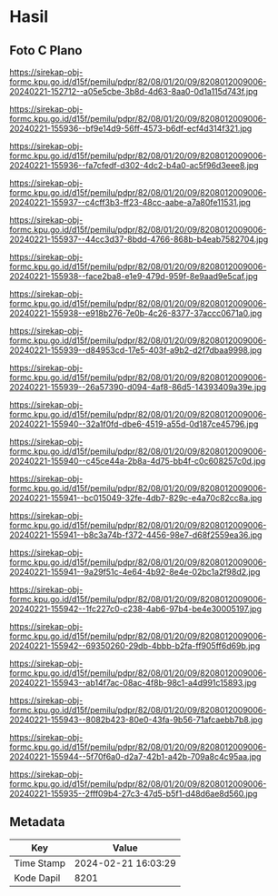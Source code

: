 # Hasil

## Foto C Plano

https://sirekap-obj-formc.kpu.go.id/d15f/pemilu/pdpr/82/08/01/20/09/8208012009006-20240221-152712--a05e5cbe-3b8d-4d63-8aa0-0d1a115d743f.jpg

https://sirekap-obj-formc.kpu.go.id/d15f/pemilu/pdpr/82/08/01/20/09/8208012009006-20240221-155936--bf9e14d9-56ff-4573-b6df-ecf4d314f321.jpg

https://sirekap-obj-formc.kpu.go.id/d15f/pemilu/pdpr/82/08/01/20/09/8208012009006-20240221-155936--fa7cfedf-d302-4dc2-b4a0-ac5f96d3eee8.jpg

https://sirekap-obj-formc.kpu.go.id/d15f/pemilu/pdpr/82/08/01/20/09/8208012009006-20240221-155937--c4cff3b3-ff23-48cc-aabe-a7a80fe11531.jpg

https://sirekap-obj-formc.kpu.go.id/d15f/pemilu/pdpr/82/08/01/20/09/8208012009006-20240221-155937--44cc3d37-8bdd-4766-868b-b4eab7582704.jpg

https://sirekap-obj-formc.kpu.go.id/d15f/pemilu/pdpr/82/08/01/20/09/8208012009006-20240221-155938--face2ba8-e1e9-479d-959f-8e9aad9e5caf.jpg

https://sirekap-obj-formc.kpu.go.id/d15f/pemilu/pdpr/82/08/01/20/09/8208012009006-20240221-155938--e918b276-7e0b-4c26-8377-37accc0671a0.jpg

https://sirekap-obj-formc.kpu.go.id/d15f/pemilu/pdpr/82/08/01/20/09/8208012009006-20240221-155939--d84953cd-17e5-403f-a9b2-d2f7dbaa9998.jpg

https://sirekap-obj-formc.kpu.go.id/d15f/pemilu/pdpr/82/08/01/20/09/8208012009006-20240221-155939--26a57390-d094-4af8-86d5-14393409a39e.jpg

https://sirekap-obj-formc.kpu.go.id/d15f/pemilu/pdpr/82/08/01/20/09/8208012009006-20240221-155940--32a1f0fd-dbe6-4519-a55d-0d187ce45796.jpg

https://sirekap-obj-formc.kpu.go.id/d15f/pemilu/pdpr/82/08/01/20/09/8208012009006-20240221-155940--c45ce44a-2b8a-4d75-bb4f-c0c608257c0d.jpg

https://sirekap-obj-formc.kpu.go.id/d15f/pemilu/pdpr/82/08/01/20/09/8208012009006-20240221-155941--bc015049-32fe-4db7-829c-e4a70c82cc8a.jpg

https://sirekap-obj-formc.kpu.go.id/d15f/pemilu/pdpr/82/08/01/20/09/8208012009006-20240221-155941--b8c3a74b-f372-4456-98e7-d68f2559ea36.jpg

https://sirekap-obj-formc.kpu.go.id/d15f/pemilu/pdpr/82/08/01/20/09/8208012009006-20240221-155941--9a29f51c-4e64-4b92-8e4e-02bc1a2f98d2.jpg

https://sirekap-obj-formc.kpu.go.id/d15f/pemilu/pdpr/82/08/01/20/09/8208012009006-20240221-155942--1fc227c0-c238-4ab6-97b4-be4e30005197.jpg

https://sirekap-obj-formc.kpu.go.id/d15f/pemilu/pdpr/82/08/01/20/09/8208012009006-20240221-155942--69350260-29db-4bbb-b2fa-ff905ff6d69b.jpg

https://sirekap-obj-formc.kpu.go.id/d15f/pemilu/pdpr/82/08/01/20/09/8208012009006-20240221-155943--ab14f7ac-08ac-4f8b-98c1-a4d991c15893.jpg

https://sirekap-obj-formc.kpu.go.id/d15f/pemilu/pdpr/82/08/01/20/09/8208012009006-20240221-155943--8082b423-80e0-43fa-9b56-71afcaebb7b8.jpg

https://sirekap-obj-formc.kpu.go.id/d15f/pemilu/pdpr/82/08/01/20/09/8208012009006-20240221-155944--5f70f6a0-d2a7-42b1-a42b-709a8c4c95aa.jpg

https://sirekap-obj-formc.kpu.go.id/d15f/pemilu/pdpr/82/08/01/20/09/8208012009006-20240221-155935--2fff09b4-27c3-47d5-b5f1-d48d6ae8d560.jpg


## Metadata

| Key        | Value               |
| ---------- | ------------------- |
| Time Stamp | 2024-02-21 16:03:29 |
| Kode Dapil | 8201                |



